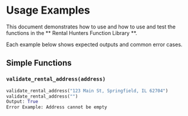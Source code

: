 # Usage Examples

This document demonstrates how to use and how to use and test the functions in the ** Rental Hunters Function Library **.

Each example below shows expected outputs and common error cases.

## Simple Functions

###  `validate_rental_address(address)`
```python
validate_rental_address("123 Main St, Springfield, IL 62704")
validate_rental_address("")
Output: True
Error Example: Address cannot be empty
